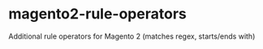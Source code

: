 # magento2-rule-operators
Additional rule operators for Magento 2 (matches regex, starts/ends with)
